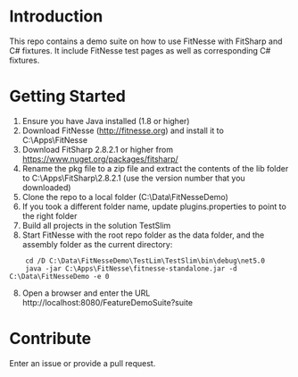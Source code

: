 # Introduction 
This repo contains a demo suite on how to use FitNesse with FitSharp and C# fixtures. It include FitNesse test pages as well as 
corresponding C# fixtures.

# Getting Started
1. Ensure you have Java installed (1.8 or higher)
1. Download FitNesse (http://fitnesse.org) and install it to C:\Apps\FitNesse
1. Download FitSharp 2.8.2.1 or higher from https://www.nuget.org/packages/fitsharp/
1. Rename the pkg file to a zip file and extract the contents of the lib folder to C:\Apps\FitSharp\2.8.2.1 (use the version number that you downloaded)
1. Clone the repo to a local folder (C:\Data\FitNesseDemo)
1. If you took a different folder name, update plugins.properties to point to the right folder
1. Build all projects in the solution TestSlim
1. Start FitNesse with the root repo folder  as the data folder, and the assembly folder as the current directory:
```
    cd /D C:\Data\FitNesseDemo\TestLim\TestSlim\bin\debug\net5.0
	java -jar C:\Apps\FitNesse\fitnesse-standalone.jar -d C:\Data\FitNesseDemo -e 0
```
8. Open a browser and enter the URL http://localhost:8080/FeatureDemoSuite?suite

# Contribute
Enter an issue or provide a pull request. 
